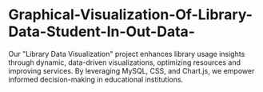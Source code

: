 # Graphical-Visualization-Of-Library-Data-Student-In-Out-Data-
Our "Library Data Visualization" project enhances library usage insights through dynamic, data-driven visualizations, optimizing resources and improving services. By leveraging MySQL, CSS, and Chart.js, we empower informed decision-making in educational institutions.
